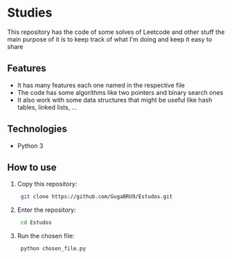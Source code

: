 # Studies

This repository has the code of some solves of Leetcode and other stuff the main purpose of it is to keep track of what I'm doing and keep it easy to share

## Features

- It has many features each one named in the respective file
- The code has some algorithms like two pointers and binary search ones
- It also work with some data structures that might be useful like hash tables, linked lists, ...
## Technologies

- Python 3

## How to use

1. Copy this repository:
   ```bash
    git clone https://github.com/GugaBRU9/Estudos.git
2. Enter the repository:
   ```bash
    cd Estudos
3. Run the chosen file:
   ```bash
    python chosen_file.py
